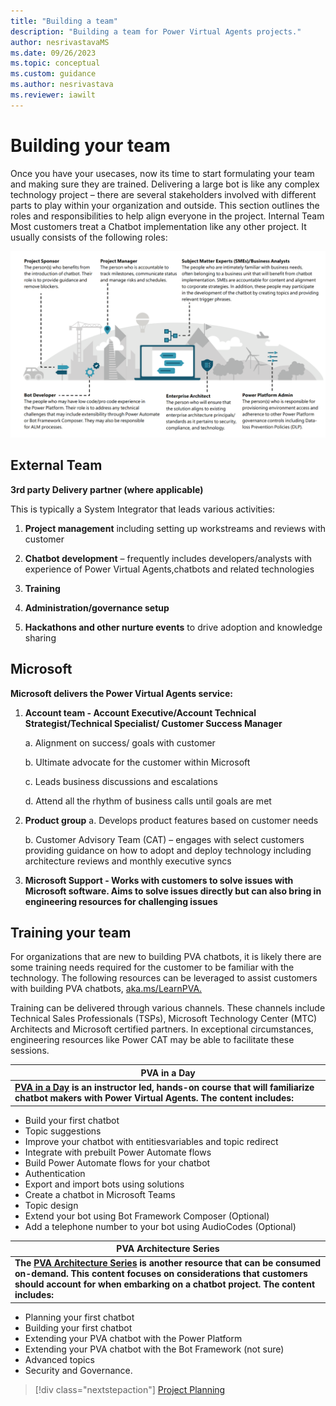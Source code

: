 ```yaml
---
title: "Building a team"
description: "Building a team for Power Virtual Agents projects."
author: nesrivastavaMS
ms.date: 09/26/2023
ms.topic: conceptual
ms.custom: guidance
ms.author: nesrivastava
ms.reviewer: iawilt
---
```


# Building your team

Once you have your usecases, now its time to start formulating your team and making sure they are trained. 
Delivering a large bot is like any complex technology project – there are several stakeholders involved with different 
parts to play within your organization and outside. This section outlines the roles and responsibilities to help align 
everyone in the project. 
Internal Team 
Most customers treat a Chatbot implementation like any other project. It usually consists of the following roles:

![Roles](./media/topics/Project-Building-Internal-Team.png)


## External Team 

**3rd party Delivery partner (where applicable)** 

This is typically a System Integrator that leads various activities: 
    
1. **Project management** including setting up workstreams and reviews with customer
    
2. **Chatbot development** – frequently includes developers/analysts with experience of Power Virtual Agents,chatbots and related technologies
    
3. **Training**
    
4. **Administration/governance setup**
    
5. **Hackathons and other nurture events** to drive adoption and knowledge sharing

## Microsoft 

**Microsoft delivers the Power Virtual Agents service:**  
1. **Account team - Account Executive/Account Technical Strategist/Technical Specialist/ Customer Success Manager**
    
    a. Alignment on success/ goals with customer

    b. Ultimate advocate for the customer within Microsoft

    c. Leads business discussions and escalations

    d. Attend all the rhythm of business calls until goals are met
    
2. **Product group**
    a. Develops product features based on customer needs

    b. Customer Advisory Team (CAT) – engages with select customers providing guidance on how to adopt and deploy technology including architecture reviews and monthly executive syncs
    
3. **Microsoft Support - Works with customers to solve issues with Microsoft software. Aims to solve issues directly but can also bring in engineering resources for challenging issues**

## Training your team 

For organizations that are new to building PVA chatbots, it is likely there are some training needs required for the 
customer to be familiar with the technology. The following resources can be leveraged to assist customers with 
building PVA chatbots, [aka.ms/LearnPVA.](https://powervirtualagents.microsoft.com/blog/new-years-resolution-build-powerful-conversational-bots/)

Training can be delivered through various channels. These channels include Technical Sales Professionals (TSPs), 
Microsoft Technology Center (MTC) Architects and Microsoft certified partners. In exceptional circumstances, 
engineering resources like Power CAT may be able to facilitate these sessions. 

| **PVA in a Day** |
|---|
| **[PVA in a Day](https://powervirtualagents.microsoft.com/blog/power-virtual-agents-in-a-day-update-new-canvas-new-content/) is an instructor led, hands-on course that will familiarize chatbot makers with Power Virtual Agents. The content includes:** 
- Build your first chatbot
- Topic suggestions
- Improve your chatbot with entitiesvariables and topic redirect 
- Integrate with prebuilt Power Automate flows
- Build Power Automate flows for your chatbot 
- Authentication
- Export and import bots using solutions
- Create a chatbot in Microsoft Teams
- Topic design
- Extend your bot using Bot Framework Composer (Optional) 
- Add a telephone number to your bot using AudioCodes (Optional)

| **PVA Architecture Series** |
|---|
**The [PVA Architecture Series](https://www.youtube.com/playlist?list=PLi9EhCY4z99Xrdvy3Ya8wx-8KzsOpMj0S) is another resource that can be consumed on-demand. This content focuses on considerations that customers should account for when embarking on a chatbot project. The content includes:** |
- Planning your first chatbot
- Building your first chatbot
- Extending your PVA chatbot with the Power Platform 
- Extending your PVA chatbot with the Bot Framework (not sure)
- Advanced topics
- Security and Governance.
   
> [!div class="nextstepaction"]
> [Project Planning](project-planning.md)

